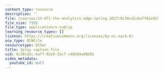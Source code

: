 ```yaml
---
content_type: resource
description: ''
file: /courses/15-071-the-analytics-edge-spring-2017/9c20cd2cbaff82e925cfc40b04a08b92_9aKidJvppF0.srt
file_size: 7359
file_type: application/x-subrip
learning_resource_types: []
license: https://creativecommons.org/licenses/by-nc-sa/4.0/
ocw_type: OCWFile
resourcetype: Other
title: 3play caption file
uid: 9c20cd2c-baff-82e9-25cf-c40b04a08b92
video_metadata:
  youtube_id: null
---
```

